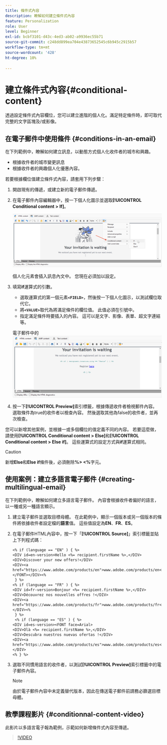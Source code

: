 ```yaml
---
title: 條件式內容
description: 瞭解如何建立條件式內容
feature: Personalization
role: User
level: Beginner
exl-id: bcbf3101-d43c-4ed3-ab02-a9936ec55b71
source-git-commit: c248dd899ea704e43873652545c6b945c2915b57
workflow-type: tm+mt
source-wordcount: '428'
ht-degree: 10%

---
```


# 建立條件式內容{#conditional-content}

透過設定條件式內容欄位，您可以建立進階的個人化。滿足特定條件時，即可取代完整的文字區塊及/或影像。


## 在電子郵件中使用條件 {#conditions-in-an-email}

在下列範例中，瞭解如何建立訊息，以動態方式個人化收件者的城市和興趣。

* 根據收件者的城市變更訊息
* 根據收件者的興趣個人化優惠內容。

若要根據欄位值建立條件式內容，請套用下列步驟：

1. 開啟現有的傳遞，或建立新的電子郵件傳遞。
1. 在電子郵件內容編輯器中，按一下個人化圖示並選取&#x200B;**[!UICONTROL Conditional content > If]**。

   ![插入條件](assets/condition-insert.png)

   個人化元素會插入訊息內文中。 您現在必須加以設定。

1. 填寫&#x200B;**if**&#x200B;運算式的引數。

   * 選取運算式的第一個元素&#x200B;**`<FIELD>`**，然後按一下個人化圖示，以測試欄位取代它。
   * 將&#x200B;**`<VALUE>`**&#x200B;取代為將滿足條件的欄位值。 此值必須在引號中。
   * 指定滿足條件時要插入的內容。 這可以是文字、影像、表單、超文字連結等。

   電子郵件中的![狀況](assets/condition-in-email.png)

1. 按一下&#x200B;**[!UICONTROL Preview]**&#x200B;索引標籤，根據傳遞收件者檢視郵件內容。 選取條件為true的收件者以檢查內容。 然後選取其他為false的收件者，並再次檢查。

您可以新增其他案例，並根據一或多個欄位的值定義不同的內容。 若要這麼做，請使用&#x200B;**[!UICONTROL Conditional content > Else]**&#x200B;和&#x200B;**[!UICONTROL Conditional content > Else if]**。 這些運算式的設定方式與&#x200B;**if**&#x200B;運算式相同。

>[!CAUTION]
>
>新增&#x200B;**Else**&#x200B;和&#x200B;**Else if**&#x200B;條件後，必須刪除&#x200B;**%> &lt;%**&#x200B;字元。


## 使用案例：建立多語言電子郵件 {#creating-multilingual-email}

在下列範例中，瞭解如何建立多語言電子郵件。 內容會根據收件者偏好的語言，以一種或另一種語言顯示。

1. 建立電子郵件並選取目標母體。 在此範例中，顯示一個版本或另一個版本的條件將依據收件者設定檔的&#x200B;**語言**&#x200B;值。 這些值設定為&#x200B;**EN**、**FR**、**ES**。
1. 在電子郵件HTML內容中，按一下「**[!UICONTROL Source]**」索引標籤並貼上下列程式碼：

   ```
   <% if (language == "EN" ) { %>
   <DIV id=en-version>Hello <%= recipient.firstName %>,</DIV>
   <DIV>Discover your new offers!</DIV>
   <DIV><a href="https://www.adobe.com/products/en">www.adobe.com/products/en</A></FONT></DIV><%
    } %>
   <% if (language == "FR" ) { %>
   <DIV id=fr-version>Bonjour <%= recipient.firstName %>,</DIV>
   <DIV>Découvrez nos nouvelles offres !</DIV>
   <DIV><a href="https://www.adobe.com/products/fr">www.adobe.com/products/fr</A></DIV><%
    } %>
    <% if (language == "ES" ) { %>
   <DIV id=es-version><FONT face=Arial>
   <DIV>Olà <%= recipient.firstName %>,</DIV>
   <DIV>Descubra nuestros nuevas ofertas !</DIV>
   <DIV><a href="https://www.adobe.com/products/es">www.adobe.com/products/es</A></DIV>
   <% } %>
   ```

1. 選取不同慣用語言的收件者，以測試&#x200B;**[!UICONTROL Preview]**&#x200B;索引標籤中的電子郵件內容。

   >[!NOTE]
   >
   >由於電子郵件內容中未定義替代版本，因此在傳送電子郵件前請務必篩選目標母體。

## 教學課程影片 {#conditionnal-content-video}

此影片以多語言電子報為範例，示範如何新增條件式內容至傳遞。

>[!VIDEO](https://video.tv.adobe.com/v/3426541?quality=12&captions=chi_hant)
